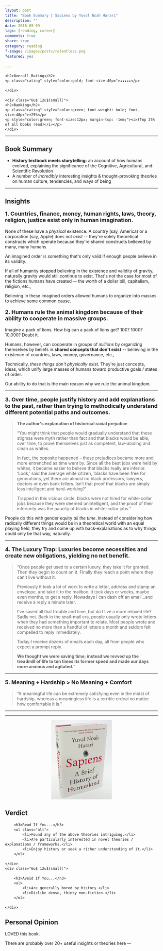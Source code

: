 ```yaml
---
layout: post
title: "Book Summary | Sapiens by Yuval Noah Harari"
description: ""
date: 2018-05-09
tags: [reading, career]
comments: true
share: true
category: reading
f-image: /images/posts/relentless.png
featured: yes

---
```


<div class="row">
	<div class="6u 12u$(small)">

	<h2>Overall Rating</h2>
	<p class="rating" style="color:gold; font-size:40px">★★★★★</p>

	</div>

	<div class="6u$ 12u$(small)">
	<h2>Ranking</h2>	
	<p class="rating" style="color:green; font-weight: bold; font-size:40px">⬆25%</p>
	<p style="color:green; font-size:12px; margin-top: -1em;"><i>(Top 25% of all books read)</i></p>
	</div>
</div>	

----

## Book Summary
* **History textbook meets storytelling:** an account of how humans evolved, explaining the significance of the Cognitive, Agricultural, and Scientific Revolution
* A number of *incredibly* interesting insights & thought-provoking theories on human culture, tendencies, and ways of being 

--- 
## Insights 

<p style=" font-size: 18px; font-weight: bold; ">1. Countries, finance, money, human rights, laws, theory, religion, justice exist only in human imagination.</p>

None of these have a *physical* existence. A country (say, America) or a corporation (say, Apple) does not _exist_ -- they're solely theoretical constructs which operate because they're shared constructs believed by many, many humans. 

An imagined order is something that's only valid if enough people believe in its validity. 

If all of humanity stopped believing in the existence and validity of gravity, naturally gravity would still continue to exist. That's not the case for most of the fictions humans have created -- the worth of a dollar bill, capitalism, religion, etc., 


Believing in these imagined orders allowed humans to organize into masses to achieve some common cause. 

<p style=" font-size: 18px; font-weight: bold; ">2. Humans rule the animal kingdom because of their ability to cooperate in massive groups.</p>


Imagine a pack of lions. How big can a pack of lions get? 100? 1000? 10,000? Doubt it.

Humans, however, can cooperate in groups of *millions* by organizing themselves by beliefs in **shared concepts that don't exist** --  believing in the existence of countries, laws, money, governance, etc.,

Technically, *these things don't physically exist*. They're just concepts, ideas, which unify large masses of humans toward productive goals / states of order. 

Our ability to do that is the main reason why we rule the animal kingdom.

---

<p style=" font-size: 18px; font-weight: bold; ">3. Over time, people justify history and add explanations to the past, rather than trying to methodically understand different potential paths and outcomes.</p>

> **The author's explanation of historical racial prejudice** 
>
> “You might think that people would gradually understand that these stigmas were myth rather than fact and that blacks would be able, over time, to prove themselves just as competent, law-abiding and clean as whites. 
> 
> In fact, the opposite happened – these prejudices became more and more entrenched as time went by. Since all the best jobs were held by whites, it became easier to believe that blacks really are inferior. ‘Look,’ said the average white citizen, ‘blacks have been free for generations, yet there are almost no black professors, lawyers, doctors or even bank tellers. Isn’t that proof that blacks are simply less intelligent and hard-working?’ 
> 
> Trapped in this vicious circle, blacks were not hired for white-collar jobs because they were deemed unintelligent, and the proof of their inferiority was the paucity of blacks in white-collar jobs.”

People do this with gender equity *all the time*. Instead of considering how radically different things would be in a theoretical world with an equal playing field, they try and come up with back-explanations as to why things could only be that way, naturally. 

---

<p style=" font-size: 18px; font-weight: bold; ">4. The Luxury Trap: Luxuries become necessities and create new obligations, yielding no net benefit.</p>

> “Once people get used to a certain luxury, they take it for granted. Then they begin to count on it. Finally they reach a point where they can’t live without it. 
> 
> Previously it took a lot of work to write a letter, address and stamp an envelope, and take it to the mailbox. It took days or weeks, maybe even months, to get a reply. Nowadays I can dash off an email...and receive a reply a minute later. 
> 
> I’ve saved all that trouble and time, but do I live a more relaxed life?
> Sadly not. Back in the snail-mail era, people usually only wrote letters when they had something important to relate. Most people wrote and received no more than a handful of letters a month and seldom felt compelled to reply immediately. 
> 
> Today I receive dozens of emails each day, all from people who expect a prompt reply. 
> 
> **We thought we were saving time; instead we revved up the treadmill of life to ten times its former speed and made our days more anxious and agitated.**”


---

<p style=" font-size: 18px; font-weight: bold; ">5. Meaning + Hardship > No Meaning + Comfort </p>

> “A meaningful life can be extremely satisfying even in the midst of hardship, whereas a meaningless life is a terrible ordeal no matter how comfortable it is.”

---


--- 
<div align="center"><a href="#" class="image main"><img src="/images/posts/books/sapiens-min.jpg" style="max-width:200px" alt="" /></a></div>

## Verdict

<div class="row">
	<div class="6u 12u$(small)">

		<h3>Read If You...</h3>
		<ul class="alt">
			<li>Found any of the above theories intriguing.</li>
			<li>Are particularly interested in novel theories / explanations / frameworks.</li>
			<li>Enjoy history or seek a richer understanding of it.</li>
		</ul>

	</div>
	<div class="6u$ 12u$(small)">

		<h3>Avoid If You...</h3>
		<ul>
			<li>Are generally bored by history.</li>
			<li>Dislike dense, thinky non-fiction.</li>
		</ul>

	</div>
</div>


## Personal Opinion
LOVED this book. 

There are probably over 20+ useful insights or theories here -- 

